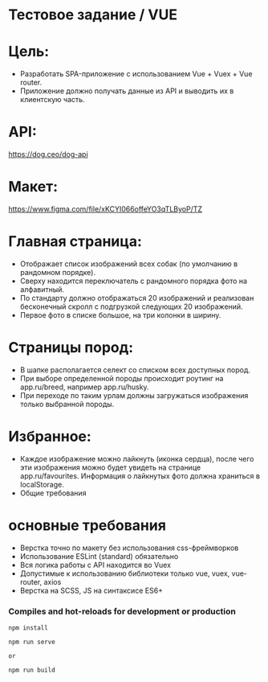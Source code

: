 # Тестовое задание / VUE

# Цель:
- Разработать SPA-приложение с использованием Vue + Vuex + Vue router.
- Приложение должно получать данные из API и выводить их в клиентскую часть.

# API:
https://dog.ceo/dog-api

# Макет:
https://www.figma.com/file/xKCYI066offeYO3qTLByoP/TZ

# Главная страница:
- Отображает список изображений всех собак (по умолчанию в рандомном порядке).
- Сверху находится переключатель с рандомного порядка фото на алфавитный.
- По стандарту должно отображаться 20 изображений и реализован бесконечный скролл с подгрузкой следующих 20 изображений.
- Первое фото в списке большое, на три колонки в ширину.
# Страницы пород:
- В шапке располагается селект со списком всех доступных пород.
- При выборе определенной породы происходит роутинг на app.ru/breed, например app.ru/husky.
- При переходе по таким урлам должны загружаться изображения только выбранной породы.
# Избранное:
- Каждое изображение можно лайкнуть (иконка сердца), после чего эти изображения можно будет увидеть на странице app.ru/favourites. Информация о лайкнутых фото должна храниться в localStorage.
- Общие требования

# основные требования
- Верстка точно по макету без использования css-фреймворков
- Использование ESLint (standard) обязательно
- Вся логика работы с API находится во Vuex
- Допустимые к использованию библиотеки только vue, vuex, vue-router, axios
- Верстка на SCSS, JS на синтаксисе ES6+


### Compiles and hot-reloads for development or production
```
npm install

npm run serve

or

npm run build
